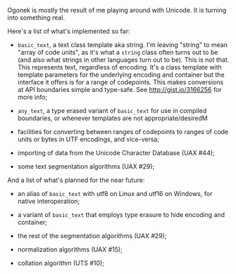 Ogonek is mostly the result of me playing around with Unicode. It is turning
into something real.

Here's a list of what's implemented so far:

 - `basic_text`, a text class template aka string. I'm leaving "string" to mean
   "array of code units", as it's what a `string` class often turns out to be
   (and also what strings in other languages turn out to be). This is not that.
   This represents text, regardless of encoding. It's a class template with
   template parameters for the underlying encoding and container but the
   interface it offers is for a range of codepoints. This makes conversions at
   API boundaries simple and type-safe. See http://gist.io/3166256 for more
   info;

 - `any_text`, a type erased variant of `basic_text` for use in compiled
   boundaries, or whenever templates are not appropriate/desiredM

 - facilities for converting between ranges of codepoints to ranges of code
   units or bytes in UTF encodings, and vice-versa;

 - importing of data from the Unicode Character Database (UAX #44);

 - some text segmentation algorithms (UAX #29);

And a list of what's planned for the near future:

 - an alias of `basic_text` with utf8 on Linux and utf16 on Windows, for native
   interoperation;

 - a variant of `basic_text` that employs type erasure to hide encoding and
   container;

 - the rest of the segmentation algorithms (UAX #29);

 - normalization algorithms (UAX #15);

 - collation algorithm (UTS #10);

